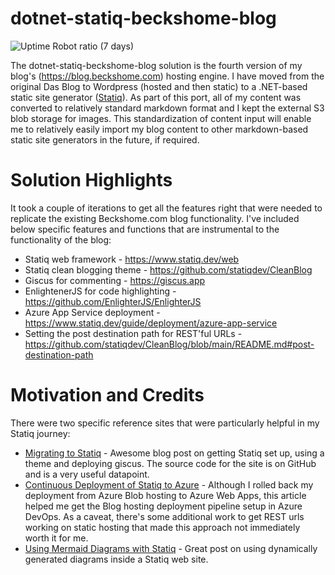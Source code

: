 # dotnet-statiq-beckshome-blog

![Uptime Robot ratio (7 days)](https://img.shields.io/uptimerobot/ratio/7/m792586859-9634d4aa6352cf540b960a54?logo=http)

The dotnet-statiq-beckshome-blog solution is the fourth version of my blog's (https://blog.beckshome.com) hosting engine. I have moved from the original Das Blog to Wordpress (hosted and then static) to a .NET-based static site generator ([Statiq](https://www.statiq.dev/web)). As part of this port, all of my content was converted to relatively standard markdown format and I kept the external S3 blob storage for images. This standardization of content input will enable me to relatively easily import my blog content to other markdown-based static site generators in the future, if required.

# Solution Highlights

It took a couple of iterations to get all the features right that were needed to replicate the existing Beckshome.com blog functionality. I've included below specific features and functions that are instrumental to the functionality of the blog:

* Statiq web framework - https://www.statiq.dev/web
* Statiq clean blogging theme - https://github.com/statiqdev/CleanBlog
* Giscus for commenting - https://giscus.app
* EnlightenerJS for code highlighting - https://github.com/EnlighterJS/EnlighterJS
* Azure App Service deployment - https://www.statiq.dev/guide/deployment/azure-app-service
* Setting the post destination path for REST'ful URLs - https://github.com/statiqdev/CleanBlog/blob/main/README.md#post-destination-path

# Motivation and Credits

There were two specific reference sites that were particularly helpful in my Statiq journey:

* [Migrating to Statiq](https://www.techwatching.dev/posts/migrating-blog) - Awesome blog post on getting Statiq set up, using a theme and deploying giscus. The source code for the site is on GitHub and is a very useful datapoint.
* [Continuous Deployment of Statiq to Azure](https://www.developmomentum.com/blog/continuously_deploy_a_static_website_with_azure_pipelines.html) - Although I rolled back my deployment from Azure Blob hosting to Azure Web Apps, this article helped me get the Blog hosting deployment pipeline setup in Azure DevOps. As a caveat, there's some additional work to get REST urls working on static hosting that made this approach not immediately worth it for me.
* [Using Mermaid Diagrams with Statiq](https://www.dpvreony.com/articles/mermaid-with-statiq/) - Great post on using dynamically generated diagrams inside a Statiq web site.
